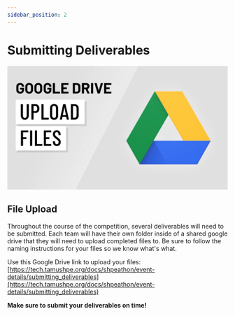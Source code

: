 ```yaml
---
sidebar_position: 2
---
```


# Submitting Deliverables

![Google Drive](/img/shpeathon-submission.jpeg)

## File Upload

Throughout the course of the competition, several deliverables will need to be submitted. Each team will have their own folder inside of a shared google drive that they will need to upload completed files to. Be sure to follow the naming instructions for your files so we know what's what.

<!-- FIXME: Change link -->

Use this Google Drive link to upload your files: [https://tech.tamushpe.org/docs/shpeathon/event-details/submitting_deliverables](https://tech.tamushpe.org/docs/shpeathon/event-details/submitting_deliverables)

**Make sure to submit your deliverables on time!**